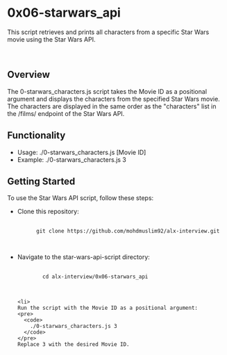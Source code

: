 # 0x06-starwars_api
<p>
  This script retrieves and prints all characters from a specific Star Wars movie using the Star Wars API.
</p>
<br />

<h2>Overview</h2>
<p>
  The 0-starwars_characters.js script takes the Movie ID as a positional argument and displays the characters from the specified Star Wars movie. The characters are displayed in the same order as the "characters" list in the /films/ endpoint of the Star Wars API.
</p>

<h2>
  Functionality
</h2>

<ul>
  <li>
    Usage: ./0-starwars_characters.js [Movie ID]
  </li>
  <li>
    Example: ./0-starwars_characters.js 3
  </li>
</ul>

<h2>
  Getting Started
</h2>

<p>
  To use the Star Wars API script, follow these steps:
</p>

<ul>
  <li>
    Clone this repository:
  <pre>
    <code>
      git clone https://github.com/mohdmuslim92/alx-interview.git
    </code>
  </pre>
  </li>
  <li>
    Navigate to the star-wars-api-script directory:
    <pre>
      <code>
        cd alx-interview/0x06-starwars_api
      </code>
    </pre>
  </li>

    <li>
    Run the script with the Movie ID as a positional argument:
    <pre>
      <code>
        ./0-starwars_characters.js 3
      </code>
    </pre>
    Replace 3 with the desired Movie ID.
  </li>
</ul>
